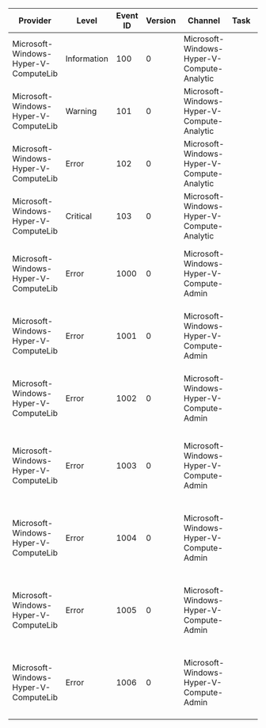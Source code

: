 Provider                              |  Level        |  Event ID  |  Version  |  Channel                                     |  Task  |  Opcode  |  Keyword  |  Message
--------------------------------------|---------------|------------|-----------|----------------------------------------------|--------|----------|-----------|------------------------------------------------------------------------------------
Microsoft-Windows-Hyper-V-ComputeLib  |  Information  |  100       |  0        |  Microsoft-Windows-Hyper-V-Compute-Analytic  |        |          |           |  {TraceData}
Microsoft-Windows-Hyper-V-ComputeLib  |  Warning      |  101       |  0        |  Microsoft-Windows-Hyper-V-Compute-Analytic  |        |          |           |  {TraceData}
Microsoft-Windows-Hyper-V-ComputeLib  |  Error        |  102       |  0        |  Microsoft-Windows-Hyper-V-Compute-Analytic  |        |          |           |  {TraceData}
Microsoft-Windows-Hyper-V-ComputeLib  |  Critical     |  103       |  0        |  Microsoft-Windows-Hyper-V-Compute-Analytic  |        |          |           |  {TraceData}
Microsoft-Windows-Hyper-V-ComputeLib  |  Error        |  1000      |  0        |  Microsoft-Windows-Hyper-V-Compute-Admin     |        |          |           |  Creating compute system '{Id}' failed: {ErrorMessage} ({ErrorCode})
Microsoft-Windows-Hyper-V-ComputeLib  |  Error        |  1001      |  0        |  Microsoft-Windows-Hyper-V-Compute-Admin     |        |          |           |  Starting compute system '{Id}' failed: {ErrorMessage} ({ErrorCode})
Microsoft-Windows-Hyper-V-ComputeLib  |  Error        |  1002      |  0        |  Microsoft-Windows-Hyper-V-Compute-Admin     |        |          |           |  Terminating compute system '{Id}' failed: {ErrorMessage} ({ErrorCode})
Microsoft-Windows-Hyper-V-ComputeLib  |  Error        |  1003      |  0        |  Microsoft-Windows-Hyper-V-Compute-Admin     |        |          |           |  Execute command in compute system '{Id}' failed: {ErrorMessage} ({ErrorCode})
Microsoft-Windows-Hyper-V-ComputeLib  |  Error        |  1004      |  0        |  Microsoft-Windows-Hyper-V-Compute-Admin     |        |          |           |  Creating process in compute system '{Id}' failed: {ErrorMessage} ({ErrorCode})
Microsoft-Windows-Hyper-V-ComputeLib  |  Error        |  1005      |  0        |  Microsoft-Windows-Hyper-V-Compute-Admin     |        |          |           |  Resizing the console in compute system '{Id}' failed: {ErrorMessage} ({ErrorCode})
Microsoft-Windows-Hyper-V-ComputeLib  |  Error        |  1006      |  0        |  Microsoft-Windows-Hyper-V-Compute-Admin     |        |          |           |  Failed to modify resource on compute system '{Id}' : {ErrorMessage} ({ErrorCode})